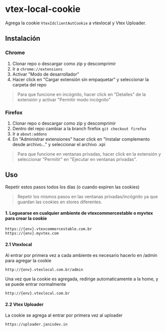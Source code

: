 # vtex-local-cookie

Agrega la cookie `VtexIdclientAutCookie` a vtexlocal y Vtex Uploader.

## Instalación

### Chrome

1. Clonar repo o descargar como zip y descomprimir
2. Ir a `chrome://extensions`
3. Activar "Modo de desarrollador"
4. Hacer click en "Cargar extensión sin empaquetar" y seleccionar la carpeta del repo

> Para que funcione en incógnito, hacer click en "Detalles" de la extensión y activar "Permitir modo incógnito"

### Firefox

1. Clonar repo o descargar como zip y descomprimir
2. Dentro del repo cambiar a la branch firefox `git checkout firefox`
3. Ir a `about:addons`
4. En "Administrar extensiones" hacer click en "Instalar complemento desde archivo..." y seleccionar el archivo .xpi

> Para que funcione en ventanas privadas, hacer click en la extensión y seleccionar "Permitir" en "Ejecutar en ventanas privadas".

## Uso

Repetir estos pasos todos los días (o cuando expiren las cookies)

> Repetir los mismos pasos en las ventanas privadas/incógnito ya que guardan las cookies en stores diferentes.

#### 1. Loguearse en cualquier ambiente de vtexcommercestable o myvtex para crear la cookie

```
https://{env}.vtexcommercestable.com.br
https://{env}.myvtex.com
```

#### 2.1 Vtexlocal

Al entrar por primera vez a cada ambiente es necesario hacerlo en /admin para agregar la cookie

```
http://{env}.vtexlocal.com.br/admin
```

Una vez que la cookie es agregada, redirige automaticamente a la home, y se puede entrar normalmente

```
http://{env}.vtexlocal.com.br
```

#### 2.2 Vtex Uploader
La cookie se agrega al entrar por primera vez al uploader

```
https://uploader.janisdev.in
```